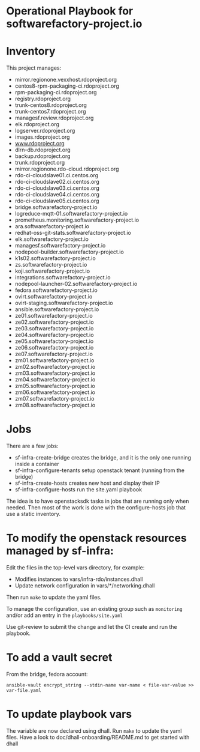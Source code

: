 Operational Playbook for softwarefactory-project.io
===================================================

# Inventory

This project manages:

* mirror.regionone.vexxhost.rdoproject.org
* centos8-rpm-packaging-ci.rdoproject.org
* rpm-packaging-ci.rdoproject.org
* registry.rdoproject.org
* trunk-centos8.rdoproject.org
* trunk-centos7.rdoproject.org
* managesf.review.rdoproject.org
* elk.rdoproject.org
* logserver.rdoproject.org
* images.rdoproject.org
* www.rdoproject.org
* dlrn-db.rdoproject.org
* backup.rdoproject.org
* trunk.rdoproject.org
* mirror.regionone.rdo-cloud.rdoproject.org
* rdo-ci-cloudslave01.ci.centos.org
* rdo-ci-cloudslave02.ci.centos.org
* rdo-ci-cloudslave03.ci.centos.org
* rdo-ci-cloudslave04.ci.centos.org
* rdo-ci-cloudslave05.ci.centos.org
* bridge.softwarefactory-project.io
* logreduce-mqtt-01.softwarefactory-project.io
* prometheus.monitoring.softwarefactory-project.io
* ara.softwarefactory-project.io
* redhat-oss-git-stats.softwarefactory-project.io
* elk.softwarefactory-project.io
* managesf.softwarefactory-project.io
* nodepool-builder.softwarefactory-project.io
* k1s02.softwarefactory-project.io
* zs.softwarefactory-project.io
* koji.softwarefactory-project.io
* integrations.softwarefactory-project.io
* nodepool-launcher-02.softwarefactory-project.io
* fedora.softwarefactory-project.io
* ovirt.softwarefactory-project.io
* ovirt-staging.softwarefactory-project.io
* ansible.softwarefactory-project.io
* ze01.softwarefactory-project.io
* ze02.softwarefactory-project.io
* ze03.softwarefactory-project.io
* ze04.softwarefactory-project.io
* ze05.softwarefactory-project.io
* ze06.softwarefactory-project.io
* ze07.softwarefactory-project.io
* zm01.softwarefactory-project.io
* zm02.softwarefactory-project.io
* zm03.softwarefactory-project.io
* zm04.softwarefactory-project.io
* zm05.softwarefactory-project.io
* zm06.softwarefactory-project.io
* zm07.softwarefactory-project.io
* zm08.softwarefactory-project.io

# Jobs

There are a few jobs:

* sf-infra-create-bridge creates the bridge, and it is the only one running inside a container
* sf-infra-configure-tenants setup openstack tenant (running from the bridge)
* sf-infra-create-hosts creates new host and display their IP
* sf-infra-configure-hosts run the site.yaml playbook

The idea is to have openstacksdk tasks in jobs that are running only when needed.
Then most of the work is done with the configure-hosts job that use a static inventory.

# To modify the openstack resources managed by sf-infra:

Edit the files in the top-level vars directory, for example:

* Modifies instances to vars/infra-rdo/instances.dhall
* Update network configuration in vars/*/networking.dhall

Then run `make` to update the yaml files.

To manage the configuration, use an existing group such as `monitoring` and/or add an entry in the `playbooks/site.yaml`

Use git-review to submit the change and let the CI create and run the playbook.

# To add a vault secret

From the bridge, fedora account:
```
ansible-vault encrypt_string --stdin-name var-name < file-var-value >> var-file.yaml
```

# To update playbook vars

The variable are now declared using dhall. Run `make` to update the yaml files.
Have a look to doc/dhall-onboarding/README.md to get started with dhall
